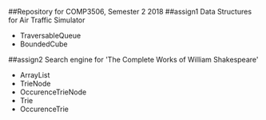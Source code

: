 ##Repository for COMP3506, Semester 2 2018
##assign1
Data Structures for Air Traffic Simulator 
 - TraversableQueue
 - BoundedCube
 
##assign2
Search engine for 'The Complete Works of William Shakespeare'
 - ArrayList
 - TrieNode
 - OccurenceTrieNode
 - Trie
 - OccurenceTrie

 